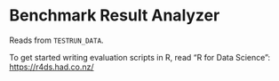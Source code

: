 # Benchmark Result Analyzer

Reads from `TESTRUN_DATA`.

To get started writing evaluation scripts in R, read &ldquo;R for Data Science&rdquo;: <https://r4ds.had.co.nz/>

